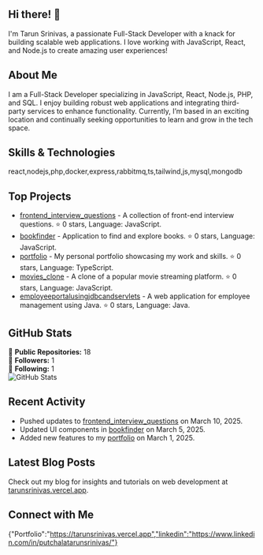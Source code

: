 ## Hi there! 👋

I'm Tarun Srinivas, a passionate Full-Stack Developer with a knack for building scalable web applications. I love working with JavaScript, React, and Node.js to create amazing user experiences!

## About Me

I am a Full-Stack Developer specializing in JavaScript, React, Node.js, PHP, and SQL. I enjoy building robust web applications and integrating third-party services to enhance functionality. Currently, I’m based in an exciting location and continually seeking opportunities to learn and grow in the tech space.

## Skills & Technologies

react,nodejs,php,docker,express,rabbitmq,ts,tailwind,js,mysql,mongodb

## Top Projects

- [frontend_interview_questions](https://github.com/tarunsrinivas4302/frontend_interview_questions) - A collection of front-end interview questions. ⭐️ 0 stars, Language: JavaScript.
- [bookfinder](https://github.com/tarunsrinivas4302/bookfinder) - Application to find and explore books. ⭐️ 0 stars, Language: JavaScript.
- [portfolio](https://github.com/tarunsrinivas4302/portfolio) - My personal portfolio showcasing my work and skills. ⭐️ 0 stars, Language: TypeScript.
- [movies_clone](https://github.com/tarunsrinivas4302/movies_clone) - A clone of a popular movie streaming platform. ⭐️ 0 stars, Language: JavaScript.
- [employeeportalusingjdbcandservlets](https://github.com/tarunsrinivas4302/employeeportalusingjdbcandservlets) - A web application for employee management using Java. ⭐️ 0 stars, Language: Java.

## GitHub Stats

🌟 **Public Repositories:** 18  
👥 **Followers:** 1  
🔗 **Following:** 1  
![GitHub Stats](https://github-readme-stats.vercel.app/api?username=tarunsrinivas4302&show_icons=true&theme=radical)

## Recent Activity

- Pushed updates to [frontend_interview_questions](https://github.com/tarunsrinivas4302/frontend_interview_questions) on March 10, 2025.
- Updated UI components in [bookfinder](https://github.com/tarunsrinivas4302/bookfinder) on March 5, 2025.
- Added new features to my [portfolio](https://github.com/tarunsrinivas4302/portfolio) on March 1, 2025.

## Latest Blog Posts

Check out my blog for insights and tutorials on web development at [tarunsrinivas.vercel.app](https://tarunsrinivas.vercel.app).

## Connect with Me

{"Portfolio":"https://tarunsrinivas.vercel.app","linkedin":"https://www.linkedin.com/in/putchalatarunsrinivas/"}
